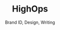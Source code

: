 ---
title: HighOps
subtitle: Brand ID, Design, Writing
slides:
    - highops-desktop
    - highops-id
    - highops-print
    - highops-phone
hash: highops
---
